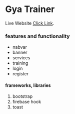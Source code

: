 # Gya Trainer

Live Website [Click Link](https://github.com/facebook/create-react-app).

### features and functionality

- nabvar
- banner
- services
- training
- login
- register

#### frameworks, libraries

1. bootstrap
2. firebase hook
3. toast
